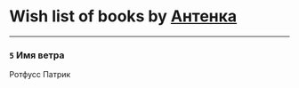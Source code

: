 # Wish list of books by [Антенка](https://plus.google.com/u/0/118158645037334943900/)
---

### `5` Имя ветра
Ротфусс Патрик

